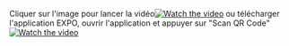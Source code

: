Cliquer sur l'image pour lancer la vidéo[![Watch the video](https://i.imgur.com/EWTszHm.png)](https://www.youtube.com/watch?v=KmXwTunqwbw&t)
ou télécharger l'application EXPO, ouvrir l'application et appuyer sur "Scan QR Code" [![Watch the video](https://i.imgur.com/EWTszHm.png)](https://www.youtube.com/watch?v=KmXwTunqwbw&t)
